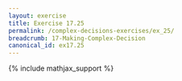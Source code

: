 ```yaml
---
layout: exercise
title: Exercise 17.25
permalink: /complex-decisions-exercises/ex_25/
breadcrumb: 17-Making-Complex-Decision
canonical_id: ex17.25
---
```


{% include mathjax_support %}
